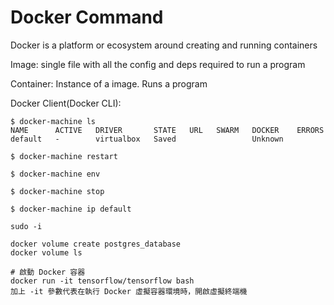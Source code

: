 # Docker Command



Docker is a platform or ecosystem around creating and running containers

Image: single file with all the config and deps required to run a program

Container: Instance of a image. Runs a program

Docker Client\(Docker CLI\):  

```text
$ docker-machine ls
NAME      ACTIVE   DRIVER       STATE   URL   SWARM   DOCKER    ERRORS
default   -        virtualbox   Saved                 Unknown

$ docker-machine restart

$ docker-machine env

$ docker-machine stop

$ docker-machine ip default

sudo -i     

docker volume create postgres_database
docker volume ls
```



```text
# 啟動 Docker 容器
docker run -it tensorflow/tensorflow bash
加上 -it 參數代表在執行 Docker 虛擬容器環境時，開啟虛擬終端機
```

